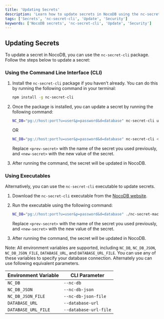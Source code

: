 ```yaml
---
title: 'Updating Secrets'
description: 'Learn how to update secrets in NocoDB using the nc-secret-cli package.'
tags: ['Secrets', 'nc-secret-cli', 'Update', 'Security']
keywords: ['NocoDB secrets', 'nc-secret-cli', 'Update', 'Security']
---
```


## Updating Secrets

To update a secret in NocoDB, you can use the `nc-secret-cli` package. Follow the steps below to update a secret:

### Using the Command Line Interface (CLI)

1. Install the `nc-secret-cli` package if you haven't already. You can do this by running the following command in your terminal:

   ```bash
   npm install -g nc-secret-cli
   ```

2. Once the package is installed, you can update a secret by running the following command:

   ```bash
   NC_DB="pg://host:port?u=user&p=password&d=database" nc-secret-cli update --prev <previous-secret> --new <new-secret>
   ```
   
   OR

   ```bash
   NC_DB="pg://host:port?u=user&p=password&d=database" nc-secret-cli <previous-secret> <new-secret>
   ```
   
   Replace `<prev-secret>` with the name of the secret you used previously, and `<new-secret>` with the new value of the secret.

3. After running the command, the secret will be updated in NocoDB.

### Using Executables

Alternatively, you can use the `nc-secret-cli` executable to update secrets.

1. Download the `nc-secret-cli` executable from the [NocoDB website](https://github.com/nocodb/nc-secret-cli/releases/latest).
2. Run the executable using the following command:

   ```bash
   NC_DB="pg://host:port?u=user&p=password&d=database" ./nc-secret-macos-arm64 update --prev <previous-secret> --new <new-secret>
   ```

   Replace `<prev-secret>` with the name of the secret you used previously, and `<new-secret>` with the new value of the secret.

3. After running the command, the secret will be updated in NocoDB.


Note: All environment variables are supported, including `NC_DB`, `NC_DB_JSON`, `NC_DB_JSON_FILE`, `DATABASE_URL`, and `DATABASE_URL_FILE`. You can use any of these variables to specify your database connection. Alternately you can use following equivalent parameters.

| Environment Variable | CLI Parameter |
| --------------------- | -------------- |
| `NC_DB`               | `--nc-db`      |
| `NC_DB_JSON`          | `--nc-db-json` |
| `NC_DB_JSON_FILE`     | `--nc-db-json-file` |
| `DATABASE_URL`        | `--database-url` |
| `DATABASE_URL_FILE`   | `--database-url-file` |
